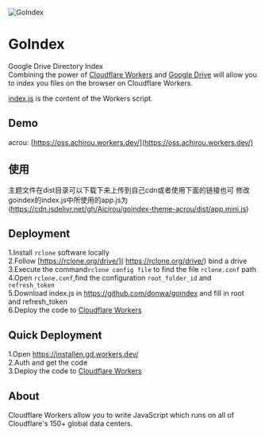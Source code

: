 ![GoIndex](https://raw.githubusercontent.com/donwa/goindex/master/themes/logo.png)  

GoIndex  
====
Google Drive Directory Index  
Combining the power of [Cloudflare Workers](https://workers.cloudflare.com/) and [Google Drive](https://www.google.com/drive/) will allow you to index you files on the browser on Cloudflare Workers.    

[index.js](https://github.com/donwa/goindex/) is the content of the Workers script.  

## Demo  
acrou: [https://oss.achirou.workers.dev/](https://oss.achirou.workers.dev/) 

## 使用
主题文件在dist目录可以下载下来上传到自己cdn或者使用下面的链接也可
修改goindex的index.js中所使用的app.js为(https://cdn.jsdelivr.net/gh/Aicirou/goindex-theme-acrou/dist/app.mini.js)

## Deployment  
1.Install `rclone` software locally  
2.Follow [https://rclone.org/drive/]( https://rclone.org/drive/) bind a drive  
3.Execute the command`rclone config file` to find the file `rclone.conf` path  
4.Open `rclone.conf`,find the configuration `root_folder_id` and `refresh_token`  
5.Download index.js in https://github.com/donwa/goindex and fill in root and refresh_token  
6.Deploy the code to [Cloudflare Workers](https://www.cloudflare.com/)

## Quick Deployment  
1.Open https://installen.gd.workers.dev/  
2.Auth and get the code  
3.Deploy the code to [Cloudflare Workers](https://www.cloudflare.com/)  



## About  
Cloudflare Workers allow you to write JavaScript which runs on all of Cloudflare's 150+ global data centers.  
